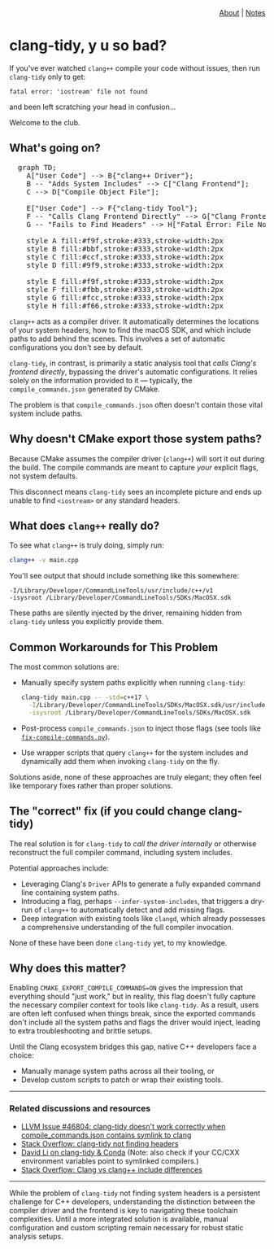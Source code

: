 <div id="header-menu" style="text-align:right;"><a href="/">About</a> | <a href="/notes">Notes</a></div>

# clang-tidy, y u so bad?

If you've ever watched `clang++` compile your code without issues, then run `clang-tidy` only to get:

```
fatal error: 'iostream' file not found
```

and been left scratching your head in confusion...

Welcome to the club.

## What's going on?
<pre class="mermaid">
  graph TD;
    A["User Code"] --> B{"clang++ Driver"};
    B -- "Adds System Includes" --> C["Clang Frontend"];
    C --> D["Compile Object File"];

    E["User Code"] --> F{"clang-tidy Tool"};
    F -- "Calls Clang Frontend Directly" --> G["Clang Frontend (Missing System Includes)"];
    G -- "Fails to Find Headers" --> H["Fatal Error: File Not Found"];

    style A fill:#f9f,stroke:#333,stroke-width:2px
    style B fill:#bbf,stroke:#333,stroke-width:2px
    style C fill:#ccf,stroke:#333,stroke-width:2px
    style D fill:#9f9,stroke:#333,stroke-width:2px

    style E fill:#f9f,stroke:#333,stroke-width:2px
    style F fill:#fbb,stroke:#333,stroke-width:2px
    style G fill:#fcc,stroke:#333,stroke-width:2px
    style H fill:#f66,stroke:#333,stroke-width:2px
</pre>

`clang++` acts as a compiler driver. It automatically determines the locations of your system headers, how to find the macOS SDK, and which include paths to add behind the scenes. This involves a set of automatic configurations you don't see by default.

`clang-tidy`, in contrast, is primarily a static analysis tool that *calls Clang's frontend directly*, bypassing the driver's automatic configurations. It relies solely on the information provided to it — typically, the `compile_commands.json` generated by CMake.

The problem is that `compile_commands.json` often doesn't contain those vital system include paths.

## Why doesn't CMake export those system paths?

Because CMake assumes the compiler driver (`clang++`) will sort it out during the build. The compile commands are meant to capture *your* explicit flags, not system defaults.

This disconnect means `clang-tidy` sees an incomplete picture and ends up unable to find `<iostream>` or any standard headers.

## What does `clang++` really do?

To see what `clang++` is truly doing, simply run:

```bash
clang++ -v main.cpp
```

You'll see output that should include something like this somewhere:

```
-I/Library/Developer/CommandLineTools/usr/include/c++/v1
-isysroot /Library/Developer/CommandLineTools/SDKs/MacOSX.sdk
```

These paths are silently injected by the driver, remaining hidden from `clang-tidy` unless you explicitly provide them.

## Common Workarounds for This Problem

The most common solutions are:

* Manually specify system paths explicitly when running `clang-tidy`:

    ```bash
    clang-tidy main.cpp -- -std=c++17 \
      -I/Library/Developer/CommandLineTools/SDKs/MacOSX.sdk/usr/include/c++/v1 \
      -isysroot /Library/Developer/CommandLineTools/SDKs/MacOSX.sdk
    ```

* Post-process `compile_commands.json` to inject those flags (see tools like [`fix-compile-commands.py`](https://github.com/Sarcasm/run-clang-tidy/blob/master/fix-compile-commands.py)).

* Use wrapper scripts that query `clang++` for the system includes and dynamically add them when invoking `clang-tidy` on the fly.

Solutions aside, none of these approaches are truly elegant; they often feel like temporary fixes rather than proper solutions.

## The "correct" fix (if you could change clang-tidy)

The real solution is for `clang-tidy` to *call the driver internally* or otherwise reconstruct the full compiler command, including system includes.

Potential approaches include:

* Leveraging Clang's `Driver` APIs to generate a fully expanded command line containing system paths.
* Introducing a flag, perhaps `--infer-system-includes`, that triggers a dry-run of `clang++` to automatically detect and add missing flags.
* Deep integration with existing tools like `clangd`, which already possesses a comprehensive understanding of the full compiler invocation.

None of these have been done `clang-tidy` yet, to my knowledge.

## Why does this matter?

Enabling `CMAKE_EXPORT_COMPILE_COMMANDS=ON` gives the impression that everything should "just work," but in reality, this flag doesn't fully capture the necessary compiler context for tools like `clang-tidy`. As a result, users are often left confused when things break, since the exported commands don't include all the system paths and flags the driver would inject, leading to extra troubleshooting and brittle setups.

Until the Clang ecosystem bridges this gap, native C++ developers face a choice:

* Manually manage system paths across all their tooling, or
* Develop custom scripts to patch or wrap their existing tools.

---

### Related discussions and resources

* [LLVM Issue #46804: clang-tidy doesn't work correctly when compile_commands.json contains symlink to clang](https://github.com/llvm/llvm-project/issues/46804)
* [Stack Overflow: clang-tidy not finding headers](https://stackoverflow.com/questions/78491627/clang-tidy-not-finding-a-header-file)
* [David Li on clang-tidy & Conda](https://www.lidavidm.me/c++/2023/06/16/c++-clang-tidy-complains-it-can-t-find-common-headers-especially-under-conda-conda-forge.html) (Note: also check if your CC/CXX environment variables point to symlinked compilers.)
* [Stack Overflow: Clang vs clang++ include differences](https://stackoverflow.com/questions/74842298/clang-cant-find-system-headers-without-stdlib-libc)

---

While the problem of `clang-tidy` not finding system headers is a persistent challenge for C++ developers, understanding the distinction between the compiler driver and the frontend is key to navigating these toolchain complexities. Until a more integrated solution is available, manual configuration and custom scripting remain necessary for robust static analysis setups.

<script type="module">
import mermaid from 'https://cdn.jsdelivr.net/npm/mermaid@9/dist/mermaid.esm.min.mjs';
mermaid.initialize({ startOnLoad: true});
</script>
